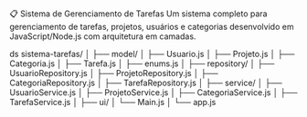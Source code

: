 📋 Sistema de Gerenciamento de Tarefas
Um sistema completo para gerenciamento de tarefas, projetos, usuários e categorias desenvolvido 
em JavaScript/Node.js com arquitetura em camadas.

ds
sistema-tarefas/
│
├── model/
│   ├── Usuario.js
│   ├── Projeto.js
│   ├── Categoria.js
│   ├── Tarefa.js
│   ├── enums.js
│
├── repository/
│   ├── UsuarioRepository.js
│   ├── ProjetoRepository.js
│   ├── CategoriaRepository.js
│   ├── TarefaRepository.js
│
├── service/
│   ├── UsuarioService.js
│   ├── ProjetoService.js
│   ├── CategoriaService.js
│   ├── TarefaService.js
│
├── ui/
│   └── Main.js
│
└── app.js








